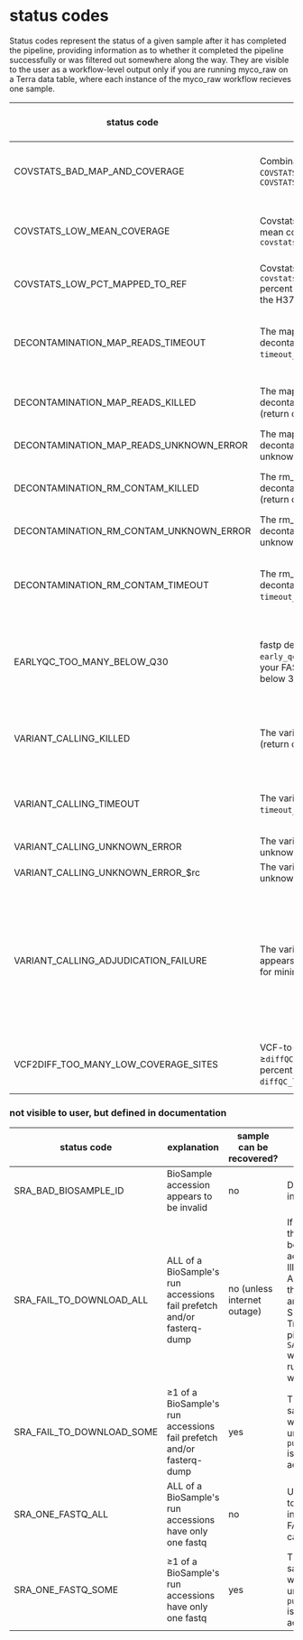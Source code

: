 # status codes
Status codes represent the status of a given sample after it has completed the pipeline, providing information as to whether it completed the pipeline successfully or was filtered out somewhere along the way. They are visible to the user as a workflow-level output only if you are running myco_raw on a Terra data table, where each instance of the myco_raw workflow recieves one sample.

| status code                             | explanation                                                                                                                           | sample can be recovered?       | suggested resolution                                                                                                                                                                                                                                                                                                                                                                                                   |
|-----------------------------------------|---------------------------------------------------------------------------------------------------------------------------------------|--------------------------------|------------------------------------------------------------------------------------------------------------------------------------------------------------------------------------------------------------------------------------------------------------------------------------------------------------------------------------------------------------------------------------------------------------------------|
| COVSTATS_BAD_MAP_AND_COVERAGE           | Combination of `COVSTATS_LOW_MEAN_COVERAGE` and `COVSTATS_LOW_PCT_MAPPED_TO_REF`                                                      | yes, but the sample is suspect | Your sample will will likely be so heavily masked in VCF-to-diff that it's not worth salvaging, but you can try with `covstatsQC_skip_entirely` = true                                                                                                                                                                                                                                                                |
| COVSTATS_LOW_MEAN_COVERAGE              | Covstats detected that your sample's mean coverage was less than `covstatsQC_minimum_coverage`                                       | yes, but the sample is suspect | Your sample will will likely be so heavily masked in VCF-to-diff that it's not worth salvaging, but you can try with `covstatsQC_skip_entirely` = true                                                                                                                                                                                                                                                                |
| COVSTATS_LOW_PCT_MAPPED_TO_REF          | Covstats detected that more than `covstatsQC_max_percent_unmapped` percent of your sample was mapped to the H37Rv reference               | yes, but the sample is suspect | Rerun with a higher value for `covstatsQC_max_percent_unmapped`.                                                                                                                                                                                                                                                                                                                                                           |
| DECONTAMINATION_MAP_READS_TIMEOUT       | The map_reads part of the decontamination process went over `timeout_decontam_part1` minutes                                          | yes, but the sample is suspect | This could be a sign your sample is very heavily contaminated. If you wish to continue attempting to use it, set `timeout_decontam_part1` to 0 and rerun.                                                                                                                                                                                                                                                              |
| DECONTAMINATION_MAP_READS_KILLED        | The map_reads part of the decontamination process was killed (return code 137)                                                        | yes                            | Set the decontamination task's memory runtime attribute to a higher value (default: 16 GB) and rerun.                                                                                                                                                                                                                                                                                                                  |
| DECONTAMINATION_MAP_READS_UNKNOWN_ERROR | The map_reads part of the decontamination process had an unknown error                                                                | no                             | Open an issue on GitHub                                                                                                                                                                                                                                                                                                                                                                                                |
| DECONTAMINATION_RM_CONTAM_KILLED        | The rm_contam part of the decontamination process was killed (return code 137)                                                        | yes                            | Set the decontamination task's memory runtime attribute to a higher value (default: 16 GB) and rerun.                                                                                                                                                                                                                                                                                                                  |
| DECONTAMINATION_RM_CONTAM_UNKNOWN_ERROR | The rm_contam part of the decontamination process had an unknown error                                                                | no                             | Open an issue on GitHub                                                                                                                                                                                                                                                                                                                                                                                                |
| DECONTAMINATION_RM_CONTAM_TIMEOUT       | The rm_contam part of the decontamination process went over `timeout_decontam_part2` minutes                                          | yes, but the sample is suspect | This could be a sign your sample is very heavily contaminated. If you wish to continue attempting to use it, set `timeout_decontam_part2` to 0 and rerun.                                                                                                                                                                                                                                                              |
| EARLYQC_TOO_MANY_BELOW_Q30              | fastp detected `early_qc_cutoff_q30`*100 percent of your FASTQs's calls have a quality score below 30                                 | yes, but the sample is suspect | This could be a sign your sample is very low quality, possibly due issues in sample purification or during sequencing. If you wish to continue attempting to use it, adjust `early_qc_cutoff_q30` to a lower value (default: 0.90)                                                                                                                                                                                     |
| VARIANT_CALLING_KILLED                  | The variant calling task was killed (return code 137)                                                                                 | yes, but the sample is suspect | Set `variantcalling_memory` to a higher value (default: 32 GB) and rerun, but be aware that running out of memory on default settings is quite unusual and may indicate an issue with the data.                                                                                                                                                                                                                        |
| VARIANT_CALLING_TIMEOUT                 | The variant calling task went over `timeout_variant_caller` minutes                                                                   | yes, but the sample is suspect | This could be a sign your sample is very small or very large. If you wish to continue attempting to use it, set `timeout_variant_caller` to 0.                                                                                                                                                                                                                                                                         |
| VARIANT_CALLING_UNKNOWN_ERROR           | The variant calling task returned 1 for unknown reasons                                                                               | no                             | Your FASTQs might be corrupt or almost entirely empty.                                                                                                                                                                                                                                                                                                                                                                 |
| VARIANT_CALLING_UNKNOWN_ERROR_$rc       | The variant calling task returned $rc for unknown reasons                                                                             | no                             | Your FASTQS might be corrupt or almost entirely empty.                                                                                                                                                                                                                                                                                                                                                                 |
| VARIANT_CALLING_ADJUDICATION_FAILURE    | The variant calling task failed, and it appears your sample has enough sites for minimap2 but not Cortex                              | yes, if sample can be bigger   | It appears Cortex cannot find any variants to call. It's possible too much of it was removed during the decontamination step, or there was never much of it in the first place. Check the size of this sample's input FASTQs and compare that to the size of the FASTQs after the decontamination step and earlyQC. You *might* be able to recover this sample by running myco_simple on raw, not-downsampled FASTQs. |
| VCF2DIFF_TOO_MANY_LOW_COVERAGE_SITES    | VCF-to-diff task found ≥`diffQC_max_percent_low_coverage`*100 percent of sample's sites are below `diffQC_low_coverage_cutoff` coverage         | yes, but the sample is suspect | A diff file can still be generated if `diff_min_coverage_per_site` (default: 10) is set to 0, but note that low coverage sites will not be masked in the resulting diff file.                                                                                                                                                                                                                                                                                                                                                                    

### not visible to user, but defined in documentation
| status code                             | explanation                                                           | sample can be recovered?       | suggested resolution                                   |
|-----------------------------------------|-----------------------------------------------------------------------|--------------------------------|--------------------------------------------------------|
| SRA_BAD_BIOSAMPLE_ID                    | BioSample accession appears to be invalid                             | no                             | Double check your input file  |
| SRA_FAIL_TO_DOWNLOAD_ALL                | ALL of a BioSample's run accessions fail prefetch and/or fasterq-dump | no (unless internet outage)    | If a few samples do this, it's probably because they are not actually paired-end Illumina FASTQs. If ALL samples fail like this, make sure you are able to access SRA using sra-tools: Try running the pipeline on just `SAMEA104362172` which is known to run to the end without issue. |
| SRA_FAIL_TO_DOWNLOAD_SOME               | ≥1 of a BioSample's run accessions fail prefetch and/or fasterq-dump  | yes                            | This can probably be safely ignored, and will not be an error unless `pull.fail_on_invalid` is true or if all run accessions fail. |
| SRA_ONE_FASTQ_ALL                       | ALL of a BioSample's run accessions have only one fastq               | no                             | Unless there is a way to split the FASTQ into two paired-end FASTQs, this sample cannot be used. |
| SRA_ONE_FASTQ_SOME                      | ≥1 of a BioSample's run accessions have only one fastq                | yes                            | This can probably be safely ignored, and will not be an error unless `pull.fail_on_invalid` is true or if all run accessions fail. |



<!--- 
| DECONTAMINATION_NOTHING_LEFT            | Comparing the number of reads in your FASTQ before and after decontamination indicates that the vast majority of it was contamination | yes, but the sample is suspect | Your sample was heavily contaminated! If your sample started out large enough, there might be enough data left to continue, which you can attempt with AAAAAAA.                           |
| EARLYQC_LOW_MEDIAN_COVERAGE             | TBProfiler detected your sample has a median coverage below AAAAAAAAAAAAAAAAAA                                                        | yes, but the sample is suspect | It's very likely that your sample would be filtered out by later coverage checks even if this check was skipped. If you wish to continue attempting to use it anyway, adjust AAAAAAAAAAA  | 
| TREE_TOO_MANY_LOW_COVERAGE_SITES        | 
  --->